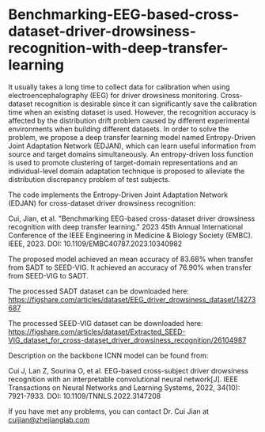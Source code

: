# Benchmarking-EEG-based-cross-dataset-driver-drowsiness-recognition-with-deep-transfer-learning
It usually takes a long time to collect data for calibration when using electroencephalography (EEG) for driver drowsiness monitoring. Cross-dataset recognition is desirable since it can significantly save the calibration time when an existing dataset is used. However, the recognition accuracy is affected by the distribution drift problem caused by different experimental environments when building different datasets. In order to solve the problem, we propose a deep transfer learning model named Entropy-Driven Joint Adaptation Network (EDJAN), which can learn useful information from source and target domains simultaneously. An entropy-driven loss function is used to promote clustering of target-domain representations and an individual-level domain adaptation technique is proposed to alleviate the distribution discrepancy problem of test subjects. 

The code implements the Entropy-Driven Joint Adaptation Network (EDJAN) for cross-dataset driver drowsiness recognition:
     
Cui, Jian, et al. "Benchmarking EEG-based cross-dataset driver drowsiness recognition with deep transfer learning." 2023 45th Annual International Conference of the IEEE Engineering in Medicine & Biology Society (EMBC). IEEE, 2023. DOI: 10.1109/EMBC40787.2023.10340982    

The proposed model achieved an mean accuracy of 83.68% when transfer from SADT to SEED-VIG.
It achieved an accuracy of 76.90% when transfer from SEED-VIG to SADT.

The processed SADT dataset can be downloaded here:
https://figshare.com/articles/dataset/EEG_driver_drowsiness_dataset/14273687
  
The processed SEED-VIG dataset can be downloaded here:
https://figshare.com/articles/dataset/Extracted_SEED-VIG_dataset_for_cross-dataset_driver_drowsiness_recognition/26104987
  
   
Description on the backbone ICNN model can be found from:
     
Cui J, Lan Z, Sourina O, et al. EEG-based cross-subject driver drowsiness recognition with an interpretable convolutional neural network[J]. IEEE Transactions on Neural Networks and Learning Systems, 2022, 34(10): 7921-7933. DOI: 10.1109/TNNLS.2022.3147208   
  
If you have met any problems, you can contact Dr. Cui Jian at cuijian@zhejianglab.com

